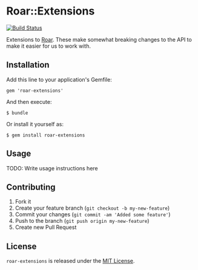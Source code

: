 # Roar::Extensions
[![Build Status](https://secure.travis-ci.org/crystalcommerce/roar-extensions.png)](http://travis-ci.org/crystalcommerce/roar-extensions)

Extensions to [Roar](https://github.com/apotonick/roar). These make somewhat
breaking changes to the API to make it easier for us to work with.

## Installation

Add this line to your application's Gemfile:

    gem 'roar-extensions'

And then execute:

    $ bundle

Or install it yourself as:

    $ gem install roar-extensions

## Usage

TODO: Write usage instructions here

## Contributing

1. Fork it
2. Create your feature branch (`git checkout -b my-new-feature`)
3. Commit your changes (`git commit -am 'Added some feature'`)
4. Push to the branch (`git push origin my-new-feature`)
5. Create new Pull Request

## License

`roar-extensions` is released under the [MIT
License](http://www.opensource.org/licenses/MIT).
